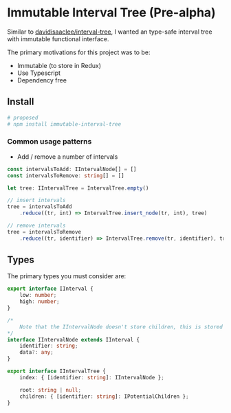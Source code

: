 # Immutable Interval Tree (Pre-alpha)

Similar to [davidisaaclee/interval-tree](https://github.com/davidisaaclee/interval-tree), I wanted an type-safe interval tree with immutable functional interface. 

The primary motivations for this project was to be:

- Immutable (to store in Redux)
- Use Typescript
- Dependency free

## Install

```bash
# proposed
# npm install immutable-interval-tree
```


### Common usage patterns

- Add / remove a number of intervals

```typescript
const intervalsToAdd: IIntervalNode[] = []
const intervalsToRemove: string[] = []

let tree: IIntervalTree = IntervalTree.empty()

// insert intervals
tree = intervalsToAdd
    .reduce((tr, int) => IntervalTree.insert_node(tr, int), tree)

// remove intervals
tree = intervalsToRemove
    .reduce((tr, identifier) => IntervalTree.remove(tr, identifier), tree)
```

## Types

The primary types you must consider are:

```typescript
export interface IInterval {
    low: number;
    high: number;
}

/*
    Note that the IIntervalNode doesn't store children, this is stored on the IIntervalTree
*/
interface IIntervalNode extends IInterval {
    identifier: string;
    data?: any;
}

export interface IIntervalTree {
    index: { [identifier: string]: IIntervalNode };

    root: string | null;
    children: { [identifier: string]: IPotentialChildren };
}
```